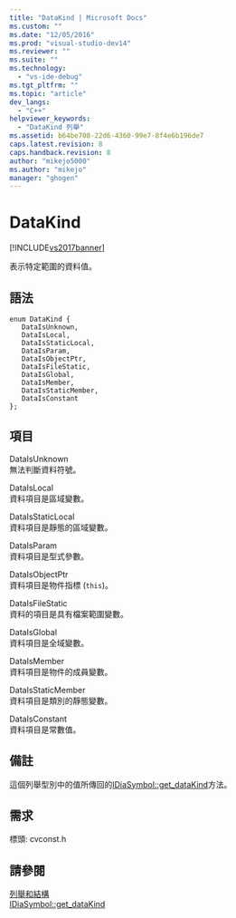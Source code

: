 ```yaml
---
title: "DataKind | Microsoft Docs"
ms.custom: ""
ms.date: "12/05/2016"
ms.prod: "visual-studio-dev14"
ms.reviewer: ""
ms.suite: ""
ms.technology: 
  - "vs-ide-debug"
ms.tgt_pltfrm: ""
ms.topic: "article"
dev_langs: 
  - "C++"
helpviewer_keywords: 
  - "DataKind 列舉"
ms.assetid: b64be708-22d6-4360-99e7-8f4e6b196de7
caps.latest.revision: 8
caps.handback.revision: 8
author: "mikejo5000"
ms.author: "mikejo"
manager: "ghogen"
---
```

# DataKind
[!INCLUDE[vs2017banner](../../code-quality/includes/vs2017banner.md)]

表示特定範圍的資料值。  
  
## 語法  
  
```cpp#  
enum DataKind {   
   DataIsUnknown,  
   DataIsLocal,  
   DataIsStaticLocal,  
   DataIsParam,  
   DataIsObjectPtr,  
   DataIsFileStatic,  
   DataIsGlobal,  
   DataIsMember,  
   DataIsStaticMember,  
   DataIsConstant  
};  
```  
  
## 項目  
 DataIsUnknown  
 無法判斷資料符號。  
  
 DataIsLocal  
 資料項目是區域變數。  
  
 DataIsStaticLocal  
 資料項目是靜態的區域變數。  
  
 DataIsParam  
 資料項目是型式參數。  
  
 DataIsObjectPtr  
 資料項目是物件指標 \(`this`\)。  
  
 DataIsFileStatic  
 資料的項目是具有檔案範圍變數。  
  
 DataIsGlobal  
 資料項目是全域變數。  
  
 DataIsMember  
 資料項目是物件的成員變數。  
  
 DataIsStaticMember  
 資料項目是類別的靜態變數。  
  
 DataIsConstant  
 資料項目是常數值。  
  
## 備註  
 這個列舉型別中的值所傳回的[IDiaSymbol::get\_dataKind](../../debugger/debug-interface-access/idiasymbol-get-datakind.md)方法。  
  
## 需求  
 標頭: cvconst.h  
  
## 請參閱  
 [列舉和結構](../../debugger/debug-interface-access/enumerations-and-structures.md)   
 [IDiaSymbol::get\_dataKind](../../debugger/debug-interface-access/idiasymbol-get-datakind.md)